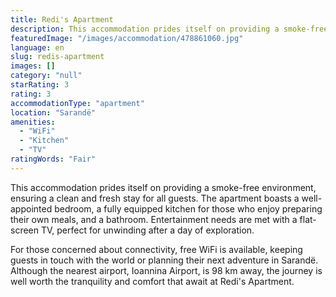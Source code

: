 ```yaml
---
title: Redi's Apartment
description: This accommodation prides itself on providing a smoke-free environment, ensuring a clean and fresh stay for all guests. The apartment boasts a well-appointed be
featuredImage: "/images/accommodation/478861060.jpg"
language: en
slug: redis-apartment
images: []
category: "null"
starRating: 3
rating: 3
accommodationType: "apartment"
location: "Sarandë"
amenities:
  - "WiFi"
  - "Kitchen"
  - "TV"
ratingWords: "Fair"
---
```


This accommodation prides itself on providing a smoke-free environment, ensuring a clean and fresh stay for all guests. The apartment boasts a well-appointed bedroom, a fully equipped kitchen for those who enjoy preparing their own meals, and a bathroom. Entertainment needs are met with a flat-screen TV, perfect for unwinding after a day of exploration.

For those concerned about connectivity, free WiFi is available, keeping guests in touch with the world or planning their next adventure in Sarandë. Although the nearest airport, Ioannina Airport, is 98 km away, the journey is well worth the tranquility and comfort that await at Redi's Apartment.

